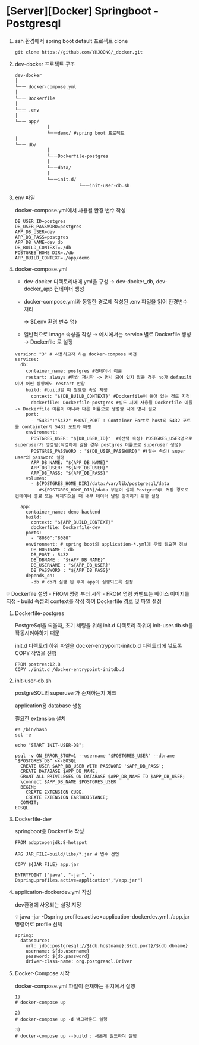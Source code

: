 # [Server][Docker] Springboot - Postgresql

1. ssh 환경에서 spring boot default 프로젝트 clone
    
    ```
    git clone https://github.com/YHJOONG/_docker.git
    ```
    

1. dev-docker 프로젝트 구조
    
    ```
    dev-docker
    │
    └ㅡㅡ docker-compose.yml
    |
    └ㅡㅡ Dockerfile
    |
    └ㅡㅡ .env
    |
    └ㅡㅡ app/
    			|
    			└ㅡㅡdemo/ #spring boot 프로젝트
    |
    └ㅡㅡ db/
    			|
    			└ㅡㅡDockerfile-postgres
    			|
    			└ㅡㅡdata/
    			|
    			└ㅡㅡinit.d/
    						└ㅡㅡinit-user-db.sh
    ```
    

1. env 파일
    
    docker-compose.yml에서 사용될 환경 변수 작성
    
    ```
    DB_USER_ID=postgres
    DB_USER_PASSWORD=postgres
    APP_DB_USER=dev
    APP_DB_PASS=postgres
    APP_DB_NAME=dev_db
    DB_BUILD_CONTEXT=./db
    POSTGRES_HOME_DIR=./db
    APP_BUILD_CONTEXT=./app/demo
    ```
    

1. docker-compose.yml
    - dev-docker 디렉토리내에 yml을 구성 → dev-docker_db, dev-docker_app 컨테이너 생성
    - docker-compose.yml과 동일한 경로에 작성된 .env 파일을 읽어 환경변수 처리
        
        → ${.env 환경 변수 명}
        
    - 일반적으로 Image 속성을 작성 → 예시에서는 service 별로 Dockerfile 생성 → Dockerfile 로 설정
    
    ```
    version: "3" # 사용하고자 하는 docker-compose 버전 
    services:
      db:
        container_name: postgres #컨테이너 이름
        restart: always #항상 재시작 -> 명시 되어 있지 않을 경우 no가 defauilt이며 어떤 상황에도 restart 안함
        build: #build할 때 필요한 속성 지정
          context: "${DB_BUILD_CONTEXT}" #Dockerfile이 들어 있는 경로 지정
          dockerfile: Dockerfile-postgres #빌드 시에 사용될 Dockerfile 이름 -> Dockerfile 이름이 아니라 다른 이름으로 생성할 시에 명시 필요
        port:
          - "5432":"5432" #HOST_PORT : Container Port로 host의 5432 포트를 containter의 5432 포트와 매핑
        environment:
          POSTGRES_USER: "${DB_USER_ID}"  #(선택 속성) POSTGRES_USER명으로 superuser가 생성됨(작성하지 않을 경우 postgres 이름으로 superuser 생성)
          POSTGRES_PASSWORD : "${DB_USER_PASSWORD}" #(필수 속성) super user의 password 설정
          APP_DB_NAME: "${APP_DB_NAME}"
          APP_DB_USER: "${APP_DB_USER}"
          APP_DB_PASS: "${APP_DB_PASS}"
        volumes:
          - ${POSTGRES_HOME_DIR}/data:/var/lib/postgresql/data 
             #${POSTGRES_HOME_DIR}/data 부분이 실제 PostgreSQL 저장 경로로 컨테이너 종료 또는 삭제되었을 때 내부 데이터 날림 방지하기 위한 설정
    
      app:
        container_name: demo-backend
        build:
          context: "${APP_BUILD_CONTEXT}"
          dockerfile: Dockerfile-dev
        ports:
          - "8080":"8080"
        environment: # spring boot의 application-*.yml에 주입 필요한 정보
          DB_HOSTNAME : db
          DB_PORT : 5432
          DB_DBNAME : "${APP_DB_NAME}"
          DB_USERNAME : "${APP_DB_USER}"
          DB_PASSWORD : "${APP_DB_PASS}"
        depends_on:
          -db # db가 실행 된 후에 app이 실행되도록 설정
    ```
    

<aside>
💡 Dockerfile 설명
- FROM 명령 부터 시작
- FROM 명령 커맨드는 베이스 이미지를 지정
- build 속성의 context를 작성 하여 Dockerfile 경로 및 파일 설정

</aside>

1. Dockerfile-postgres
    
    PostgreSql을 띄울때, 초기 세팅을 위해 init.d 디렉토리 하위에 init-user.db.sh를 작동시켜야하기 때문
    
    init.d 디렉토리 하위 파일을 docker-entrypoint-initdb.d 디렉토리에 넣도록 COPY 작업을 진행
    
    ```
    FROM postres:12.8
    COPY ./init.d /docker-entrypoint-initdb.d
    ```
    

1. init-user-db.sh
    
    postgreSQL의 superuser가 존재하는지 체크
    
    application용 database 생성 
    
    필요한 extension 설치
    
    ```
    #! /bin/bash
    set -e
    
    echo "START INIT-USER-DB";
    
    psql -v ON_ERROR_STOP=1 --username "$POSTGRES_USER" --dbname "$POSTGRES_DB" <<-EOSQL
      CREATE USER $APP_DB_USER WITH PASSWORD '$APP_DB_PASS';
      CREATE DATABASE $APP_DB_NAME;
      GRANT ALL PRIVILEGES ON DATABASE $APP_DB_NAME TO $APP_DB_USER;
      \connect $APP_DB_NAME $POSTGRES_USER
      BEGIN;
        CREATE EXTENSION CUBE;
        CREATE EXTENSION EARTHDISTANCE;
      COMMIT;
    EOSQL
    ```
    

1. Dockerfile-dev
    
    springboot용 Dockerfile 작성
    
    ```
    FROM adoptopenjdk:8-hotspot
    
    ARG JAR_FILE=build/libs/*.jar # 변수 선언
    
    COPY ${JAR_FILE} app.jar 
    
    ENTRYPOINT ["java", "-jar", "-Dspring.profiles.active=application","/app.jar"]
    ```
    

1. application-dockerdev.yml 작성
    
    dev환경에 사용되는 설정 지정
    
    <aside>
    💡 java -jar -Dspring.profiles.active=application-dockerdev.yml ./app.jar 명령어로 
    profile 선택
    
    </aside>
    
    ```
    spring:
      datasource:
        url: jdbc:postgresql://${db.hostname}:${db.port}/${db.dbname}
        username: ${db.username}
        password: ${db.password}
        driver-class-name: org.postgresql.Driver
    ```
    
2. Docker-Compose 시작
    
    docker-compose.yml 파일이 존재하는 위치에서 실행
    
    ```
    1)
    # docker-compose up 
    
    2)
    # docker-compose up -d 백그라운드 실행
    
    3)
    # docker-compose up --build : 새롭게 빌드하여 실행
    ```